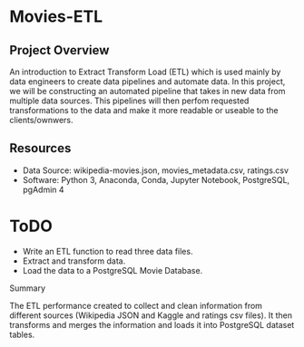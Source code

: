 # Movies-ETL

## Project Overview

An introduction to Extract Transform Load (ETL) which is used mainly by data engineers to create data pipelines and automate data. In this project, we will be constructing an automated pipeline that takes in new data from multiple data sources. This pipelines will then perfom requested transformations to the data and make it more readable or useable to the clients/ownwers.

## Resources

  - Data Source: wikipedia-movies.json, movies_metadata.csv, ratings.csv
  - Software: Python 3, Anaconda, Conda, Jupyter Notebook, PostgreSQL, pgAdmin 4

# ToDO
  - Write an ETL function to read three data files.
  - Extract and transform data.
  - Load the data to a PostgreSQL Movie Database.

Summary

The ETL performance created to collect and clean information from different sources (Wikipedia JSON and Kaggle and ratings csv files). It then transforms and merges the information and loads it into PostgreSQL dataset tables.





